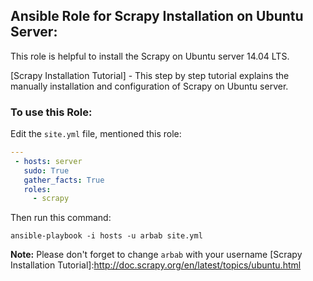 Ansible Role for Scrapy Installation on Ubuntu Server:
---
 This role is helpful to install the Scrapy on Ubuntu server 14.04 LTS.

 [Scrapy Installation Tutorial] - This step by step tutorial explains the manually installation and configuration of Scrapy on Ubuntu server.

### To use this Role:

 Edit the `site.yml` file, mentioned this role:

```yaml
---
 - hosts: server
   sudo: True
   gather_facts: True
   roles:
     - scrapy
```

 Then run this command:

```
ansible-playbook -i hosts -u arbab site.yml
```
 **Note:** Please don't forget to change `arbab` with your username
[Scrapy Installation Tutorial]:http://doc.scrapy.org/en/latest/topics/ubuntu.html
